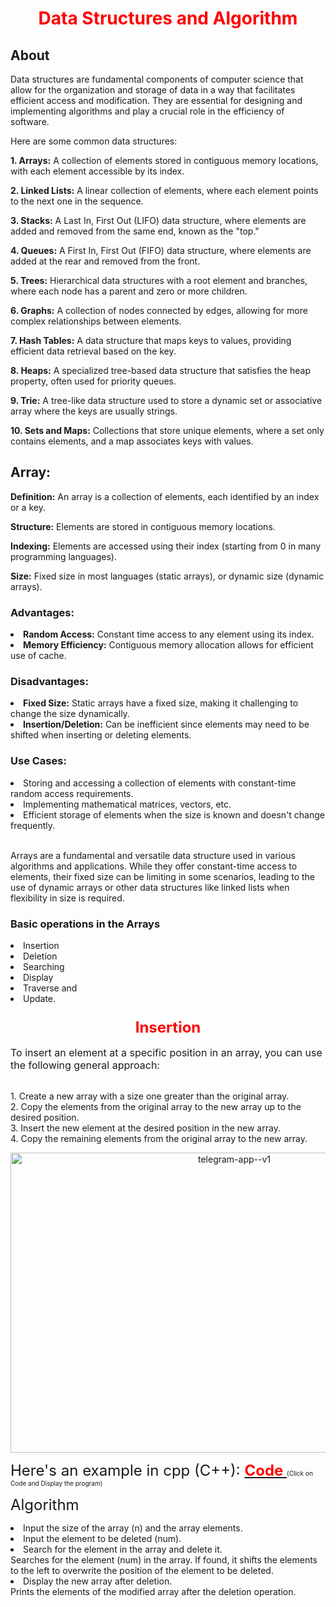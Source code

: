 <h1 align="center"><font color="#ff0000">Data Structures and Algorithm</font></h1>
<h2 align="left">About</h2>
<p>
Data structures are fundamental components of computer science that allow for the organization and storage of data in a way that facilitates efficient access and modification. They are essential for designing and implementing algorithms and play a crucial role in the efficiency of software.</p>
<p>
  Here are some common data structures:
</p>
<p>
 <b>1. Arrays:</b> A collection of elements stored in contiguous memory locations, with each element accessible by its index.<br>

<b>2. Linked Lists:</b> A linear collection of elements, where each element points to the next one in the sequence.<br>

<b>3. Stacks:</b> A Last In, First Out (LIFO) data structure, where elements are added and removed from the same end, known as the "top."<br>

<b>4. Queues:</b> A First In, First Out (FIFO) data structure, where elements are added at the rear and removed from the front.<br>

<b>5. Trees:</b> Hierarchical data structures with a root element and branches, where each node has a parent and zero or more children.<br>

<b>6. Graphs:</b> A collection of nodes connected by edges, allowing for more complex relationships between elements.<br>

<b>7. Hash Tables:</b> A data structure that maps keys to values, providing efficient data retrieval based on the key.<br>

<b>8. Heaps:</b> A specialized tree-based data structure that satisfies the heap property, often used for priority queues.<br>

<b>9. Trie:</b> A tree-like data structure used to store a dynamic set or associative array where the keys are usually strings.<br>

<b>10. Sets and Maps:</b> Collections that store unique elements, where a set only contains elements, and a map associates keys with values.<br>
</p>
<p>
<h2>Array:</h2>
<b>Definition:</b> An array is a collection of elements, each identified by an index or a key.<br>
  
<b>Structure:</b> Elements are stored in contiguous memory locations.<br>

<b>Indexing:</b> Elements are accessed using their index (starting from 0 in many programming languages).<br>

<b>Size:</b> Fixed size in most languages (static arrays), or dynamic size (dynamic arrays).<br>

<h3>Advantages:</h3>
  <li>  <b>  Random Access:</b> Constant time access to any element using its index.<br></li>
  <li>  <b>  Memory Efficiency:</b> Contiguous memory allocation allows for efficient use of cache.<br></li>

<h3>Disadvantages:</h3>
  <li>  <b>Fixed Size:</b> Static arrays have a fixed size, making it challenging to change the size dynamically.<br></li>
  <li>  <b>Insertion/Deletion:</b> Can be inefficient since elements may need to be shifted when inserting or deleting elements.<br></li>

<h3>Use Cases:</h3>
  <li>  Storing and accessing a collection of elements with constant-time random access requirements.<br></li>
  <li>  Implementing mathematical matrices, vectors, etc.<br></li>
  <li>  Efficient storage of elements when the size is known and doesn't change frequently.</li><br>

<p>Arrays are a fundamental and versatile data structure used in various algorithms and applications. While they offer constant-time access to elements, their fixed size can be limiting in some scenarios, leading to the use of dynamic arrays or other data structures like linked lists when flexibility in size is required.<br></p>

<h3>Basic operations in the Arrays</h3>
<p><li>Insertion</li>
<li>Deletion</li> 
<li>Searching</li> 
<li>Display</li> 
<li>Traverse and</li>
<li>Update.</li></p>
<h3 align="center"><font size="5" color="red">Insertion</font></h3>
<p><font size="3">To insert an element at a specific position in an array, you can use the following general approach:</font><br>

<br>1. Create a new array with a size one greater than the original array.<br>
2. Copy the elements from the original array to the new array up to the desired position.<br>
3. Insert the new element at the desired position in the new array.<br>
4. Copy the remaining elements from the original array to the new array.<br>
<div align="center">
    <a>
      <img width="700" height="480" src="https://github.com/asrafulmolla/Data-Structure-and-Algorithm-using-cpp/assets/128937137/e4faa692-49d0-4dbf-b9c7-63d35a30dc2d" alt="telegram-app--v1"/>
    </a>
  </div>
   
   
<font size="5">Here's an example in cpp (C++):  <a href="https://github.com/asrafulmolla/Data-Structure-and-Algorithm-using-cpp/blob/main/Insertion.cpp"><b> <font color="red"> Code </font></b></a> <font size="0.5">(Click on Code and Display the program)</font>
</font>
<br></p>
<p>
  <font size="5">Algorithm</font><br>
<li>Input the size of the array (n) and the array elements.</li> 
<li>Input the element to be deleted (num).</li> 
<li>Search for the element in the array and delete it.<br>
    Searches for the element (num) in the array. If found, it shifts the elements to the left to overwrite the position of the element to be deleted.</li> 
<li>Display the new array after deletion.<br>
    Prints the elements of the modified array after the deletion operation.</li>
</p>
<!--
<h2 align="left">Open terminal and run</h2>
<h3>
- Any C++ compiler : Run<a href="https://www.programiz.com/cpp-programming/online-compiler/"> BMI Calculator</a>
</h3>
-->
